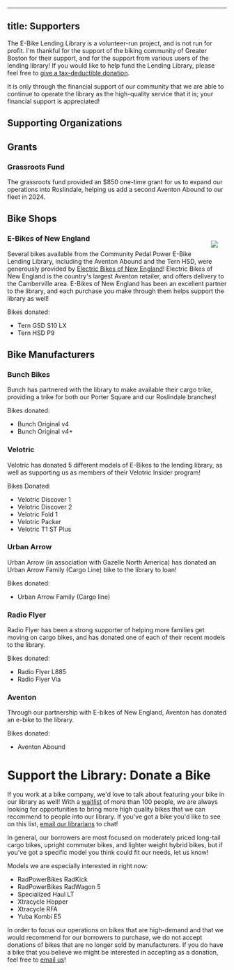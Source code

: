 ------
title: Supporters
------

The E-Bike Lending Library is a volunteer-run project, and is not run for
profit. I'm thankful for the support of the biking community of Greater Boston
for their support, and for the support from various users of the lending 
library! If you would like to help fund the Lending Library, please feel
free to <a href="/donate/">give a tax-deductible donation</a>.

It is only through the financial support of our community that we are able to
continue to operate the library as the high-quality service that it is; your
financial support is appreciated!

Supporting Organizations
------------------------

## Grants

### Grassroots Fund

The grassroots fund provided an $850 one-time grant for us to expand our operations into Roslindale, helping us add a second Aventon Abound to our fleet in 2024.

## Bike Shops

<div style="margin: 20px; float:right"><a href="https://www.ebikesofne.com/"><img src="https://www.ebikesofne.com/v/vspfiles/templates/269/images/template/header_bg.jpg" /></a></div>

### E-Bikes of New England
Several bikes available from the Community Pedal Power E-Bike Lending Library, including the Aventon Abound and the Tern HSD, were generously
provided by <a href="https://www.ebikesofne.com/">Electric Bikes of New England</a>! Electric Bikes of New England is the country's largest Aventon retailer, and offers delivery to the Camberville area. E-Bikes of New England has been an excellent partner to the library, and each purchase you make through them helps support the library as well!

Bikes donated:

* Tern GSD S10 LX
* Tern HSD P9

## Bike Manufacturers

### Bunch Bikes

Bunch has partnered with the library to make available their cargo trike, 
providing a trike for both our Porter Square and our Roslindale branches!

Bikes donated:

* Bunch Original v4
* Bunch Original v4+

### Velotric

Velotric has donated 5 different models of E-Bikes to the lending library, as well as supporting us as members of their Velotric Insider program!

Bikes Donated:

* Velotric Discover 1
* Velotric Discover 2
* Velotric Fold 1
* Velotric Packer
* Velotric T1 ST Plus


### Urban Arrow

Urban Arrow (in association with Gazelle North America) has donated an 
Urban Arrow Family (Cargo Line) bike to the library to loan!

Bikes donated:

* Urban Arrow Family (Cargo line)

### Radio Flyer

Radio Flyer has been a strong supporter of helping more families get moving
on cargo bikes, and has donated one of each of their recent models to the
library.

Bikes donated:

* Radio Flyer L885
* Radio Flyer Via

### Aventon

Through our partnership with E-bikes of New England, Aventon has donated an
e-bike to the library.

Bikes donated:

* Aventon Abound

# Support the Library: Donate a Bike

If you work at a bike company, we'd love to talk about featuring your bike
in our library as well! With a [waitlist](/waitlist/) of more than 100 people,
we are always looking for opportunities to bring more high quality bikes 
that we can recommend to people into our library. If you've got a bike you'd
like to see on this list, [email our librarians](mailto:librarians@communitypedalpower.org) to chat!

In general, our borrowers are most focused on moderately priced long-tail
cargo bikes, upright commuter bikes, and lighter weight hybrid bikes, but if
you've got a specific model you think could fit our needs, let us know!

Models we are especially interested in right now:

* RadPowerBikes RadKick
* RadPowerBikes RadWagon 5
* Specialized Haul LT
* Xtracycle Hopper
* Xtracycle RFA
* Yuba Kombi E5

In order to focus our operations on bikes that are high-demand and that we
would recommend for our borrowers to purchase, we do not accept donations 
of bikes that are no longer sold by manufacturers. If you do have a bike 
that you believe we might be interested in accepting as a donation, feel
free to [email us](mailto:librarians@communitypedalpower.org)!
